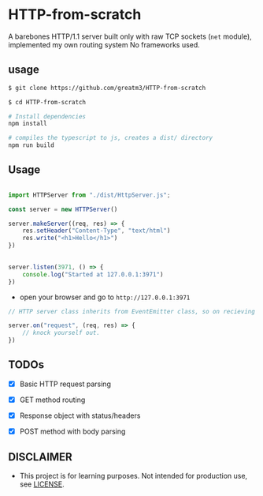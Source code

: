 # HTTP-from-scratch

A barebones HTTP/1.1 server built only with raw TCP sockets (`net` module), implemented my own routing system
No frameworks used.

## usage

```sh
$ git clone https://github.com/greatm3/HTTP-from-scratch

$ cd HTTP-from-scratch

# Install dependencies
npm install

# compiles the typescript to js, creates a dist/ directory
npm run build

```

## Usage
```js

import HTTPServer from "./dist/HttpServer.js";

const server = new HTTPServer() 

server.makeServer((req, res) => {
    res.setHeader("Content-Type", "text/html")
    res.write("<h1>Hello</h1>")
})
 

server.listen(3971, () => {
    console.log("Started at 127.0.0.1:3971")
})

```

- open your browser and go to `http://127.0.0.1:3971`

```js
// HTTP server class inherits from EventEmitter class, so on recieving data, the instance emits a request message

server.on("request", (req, res) => {
    // knock yourself out.
})
```

## TODOs
- [x] Basic HTTP request parsing
- [x] GET method routing
- [x] Response object with status/headers
- [x] POST method with body parsing


## DISCLAIMER
- This project is for learning purposes. Not intended for production use, see [LICENSE](LICENSE).